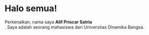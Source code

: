 # Halo semua!
Perkenalkan, nama saya **Alif Priscar Satria** <br>.
Saya adalah seorang mahasiswa dari Universitas Dinamika Bangsa.<br>
